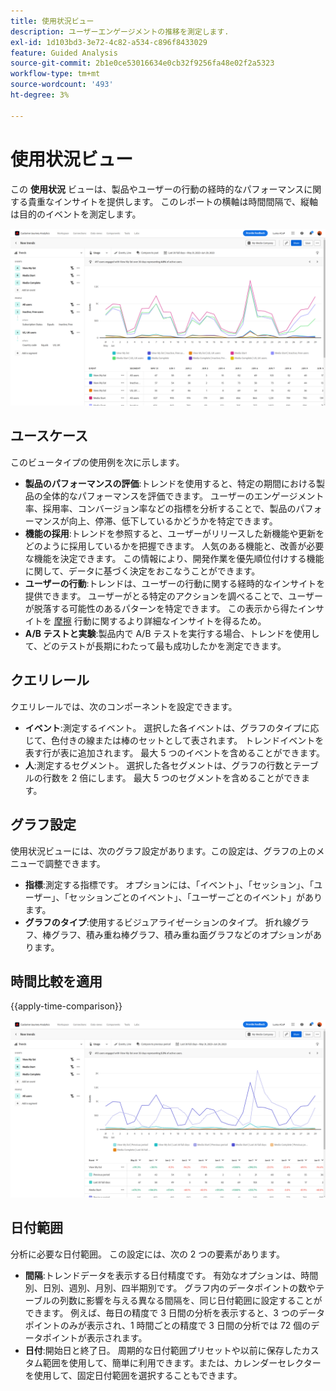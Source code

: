 ```yaml
---
title: 使用状況ビュー
description: ユーザーエンゲージメントの推移を測定します.
exl-id: 1d103bd3-3e72-4c82-a534-c896f8433029
feature: Guided Analysis
source-git-commit: 2b1e0ce53016634e0cb32f9256fa48e02f2a5323
workflow-type: tm+mt
source-wordcount: '493'
ht-degree: 3%

---
```


# 使用状況ビュー

この **使用状況** ビューは、製品やユーザーの行動の経時的なパフォーマンスに関する貴重なインサイトを提供します。 このレポートの横軸は時間間隔で、縦軸は目的のイベントを測定します。

![用途](../assets/usage.png)

## ユースケース

このビュータイプの使用例を次に示します。

* **製品のパフォーマンスの評価**:トレンドを使用すると、特定の期間における製品の全体的なパフォーマンスを評価できます。 ユーザーのエンゲージメント率、採用率、コンバージョン率などの指標を分析することで、製品のパフォーマンスが向上、停滞、低下しているかどうかを特定できます。
* **機能の採用**:トレンドを参照すると、ユーザーがリリースした新機能や更新をどのように採用しているかを把握できます。 人気のある機能と、改善が必要な機能を決定できます。 この情報により、開発作業を優先順位付けする機能に関して、データに基づく決定をおこなうことができます。
* **ユーザーの行動**:トレンドは、ユーザーの行動に関する経時的なインサイトを提供できます。 ユーザーがとる特定のアクションを調べることで、ユーザーが脱落する可能性のあるパターンを特定できます。 この表示から得たインサイトを [摩擦](friction.md) 行動に関するより詳細なインサイトを得るため。
* **A/B テストと実験**:製品内で A/B テストを実行する場合、トレンドを使用して、どのテストが長期にわたって最も成功したかを測定できます。

## クエリレール

クエリレールでは、次のコンポーネントを設定できます。

* **イベント**:測定するイベント。 選択した各イベントは、グラフのタイプに応じて、色付きの線または棒のセットとして表されます。 トレンドイベントを表す行が表に追加されます。 最大 5 つのイベントを含めることができます。
* **人**:測定するセグメント。 選択した各セグメントは、グラフの行数とテーブルの行数を 2 倍にします。 最大 5 つのセグメントを含めることができます。

## グラフ設定

使用状況ビューには、次のグラフ設定があります。この設定は、グラフの上のメニューで調整できます。

* **指標**:測定する指標です。 オプションには、「イベント」、「セッション」、「ユーザー」、「セッションごとのイベント」、「ユーザーごとのイベント」があります。
* **グラフのタイプ**:使用するビジュアライゼーションのタイプ。 折れ線グラフ、棒グラフ、積み重ね棒グラフ、積み重ね面グラフなどのオプションがあります。

## 時間比較を適用

{{apply-time-comparison}}

![使用時間の比較](../assets/usage-compare.png)

## 日付範囲

分析に必要な日付範囲。 この設定には、次の 2 つの要素があります。

* **間隔**:トレンドデータを表示する日付精度です。 有効なオプションは、時間別、日別、週別、月別、四半期別です。 グラフ内のデータポイントの数やテーブルの列数に影響を与える異なる間隔を、同じ日付範囲に設定することができます。 例えば、毎日の精度で 3 日間の分析を表示すると、3 つのデータポイントのみが表示され、1 時間ごとの精度で 3 日間の分析では 72 個のデータポイントが表示されます。
* **日付**:開始日と終了日。 周期的な日付範囲プリセットや以前に保存したカスタム範囲を使用して、簡単に利用できます。または、カレンダーセレクターを使用して、固定日付範囲を選択することもできます。
